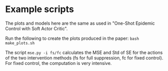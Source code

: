 # Example scripts

The plots and models here are the same as used in "One-Shot Epidemic Control with Soft Actor Critic". 

Run the following to create the plots produced in the paper:
`bash make_plots.sh`

The script `mse.py -i fs/fc` calculates the MSE and Std of SE for the actions of the two intervention methods (fs for full suppression, fc for fixed control). For fixed control, the computation is very intensive.
